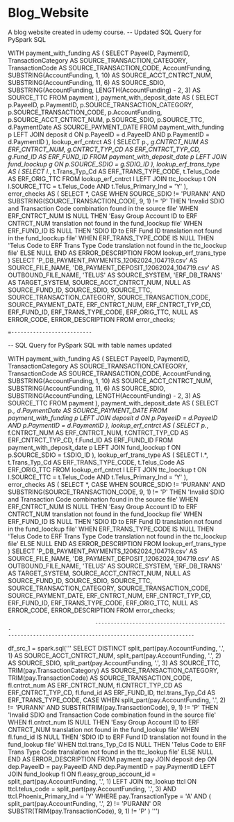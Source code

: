 # Blog_Website
A blog website created in udemy course.
-- Updated SQL Query for PySpark SQL

WITH payment_with_funding AS (
    SELECT
        PayeeID,
        PaymentID,
        TransactionCategory AS SOURCE_TRANSACTION_CATEGORY,
        TransactionCode AS SOURCE_TRANSACTION_CODE,
        AccountFunding,
        SUBSTRING(AccountFunding, 1, 10) AS SOURCE_ACCT_CNTRCT_NUM,
        SUBSTRING(AccountFunding, 11, 6) AS SOURCE_SDIO,
        SUBSTRING(AccountFunding, LENGTH(AccountFunding) - 2, 3) AS SOURCE_TTC
    FROM
        payment
),
payment_with_deposit_date AS (
    SELECT
        p.PayeeID,
        p.PaymentID,
        p.SOURCE_TRANSACTION_CATEGORY,
        p.SOURCE_TRANSACTION_CODE,
        p.AccountFunding,
        p.SOURCE_ACCT_CNTRCT_NUM,
        p.SOURCE_SDIO,
        p.SOURCE_TTC,
        d.PaymentDate AS SOURCE_PAYMENT_DATE
    FROM
        payment_with_funding p
    LEFT JOIN
        deposit d
    ON
        p.PayeeID = d.PayeeID AND p.PaymentID = d.PaymentID
),
lookup_erf_cntrct AS (
    SELECT
        p.*,
        g.CNTRCT_NUM AS ERF_CNTRCT_NUM,
        g.CNTRCT_TYP_CD AS ERF_CNTRCT_TYP_CD,
        g.Fund_ID AS ERF_FUND_ID
    FROM
        payment_with_deposit_date p
    LEFT JOIN
        fund_loockup g
    ON
        p.SOURCE_SDIO = g.SDIO_ID
),
lookup_erf_trans_type AS (
    SELECT
        l.*,
        t.Trans_Typ_Cd AS ERF_TRANS_TYPE_CODE,
        t.Telus_Code AS ERF_ORIG_TTC
    FROM
        lookup_erf_cntrct l
    LEFT JOIN
        ttc_loockup t
    ON
        l.SOURCE_TTC = t.Telus_Code AND t.Telus_Primary_Ind = 'Y'
),
error_checks AS (
    SELECT
        *,
        CASE
            WHEN SOURCE_SDIO != 'PURANN' AND SUBSTRING(SOURCE_TRANSACTION_CODE, 9, 1) != 'P' THEN
                'Invalid SDIO and Transaction Code combination found in the source file'
            WHEN ERF_CNTRCT_NUM IS NULL THEN
                'Easy Group Account ID to ERF CNTRCT_NUM translation not found in the fund_loockup file'
            WHEN ERF_FUND_ID IS NULL THEN
                'SDIO ID to ERF Fund ID translation not found in the fund_loockup file'
            WHEN ERF_TRANS_TYPE_CODE IS NULL THEN
                'Telus Code to ERF Trans Type Code translation not found in the ttc_loockup file'
            ELSE NULL
        END AS ERROR_DESCRIPTION
    FROM
        lookup_erf_trans_type
)
SELECT
    'P_DB_PAYMENT_PAYMENTS_12062024_104719.csv' AS SOURCE_FILE_NAME,
    'DB_PAYMENT_DEPOSIT_12062024_104719.csv' AS OUTBOUND_FILE_NAME,
    'TELUS' AS SOURCE_SYSTEM,
    'ERF_DB_TRANS' AS TARGET_SYSTEM,
    SOURCE_ACCT_CNTRCT_NUM,
    NULL AS SOURCE_FUND_ID,
    SOURCE_SDIO,
    SOURCE_TTC,
    SOURCE_TRANSACTION_CATEGORY,
    SOURCE_TRANSACTION_CODE,
    SOURCE_PAYMENT_DATE,
    ERF_CNTRCT_NUM,
    ERF_CNTRCT_TYP_CD,
    ERF_FUND_ID,
    ERF_TRANS_TYPE_CODE,
    ERF_ORIG_TTC,
    NULL AS ERROR_CODE,
    ERROR_DESCRIPTION
FROM
    error_checks;



	=--------------------------
 -- SQL Query for PySpark SQL with table names updated

WITH payment_with_funding AS (
    SELECT
        PayeeID,
        PaymentID,
        TransactionCategory AS SOURCE_TRANSACTION_CATEGORY,
        TransactionCode AS SOURCE_TRANSACTION_CODE,
        AccountFunding,
        SUBSTRING(AccountFunding, 1, 10) AS SOURCE_ACCT_CNTRCT_NUM,
        SUBSTRING(AccountFunding, 11, 6) AS SOURCE_SDIO,
        SUBSTRING(AccountFunding, LENGTH(AccountFunding) - 2, 3) AS SOURCE_TTC
    FROM
        payment
),
payment_with_deposit_date AS (
    SELECT
        p.*,
        d.PaymentDate AS SOURCE_PAYMENT_DATE
    FROM
        payment_with_funding p
    LEFT JOIN
        deposit d
    ON
        p.PayeeID = d.PayeeID AND p.PaymentID = d.PaymentID
),
lookup_erf_cntrct AS (
    SELECT
        p.*,
        f.CNTRCT_NUM AS ERF_CNTRCT_NUM,
        f.CNTRCT_TYP_CD AS ERF_CNTRCT_TYP_CD,
        f.Fund_ID AS ERF_FUND_ID
    FROM
        payment_with_deposit_date p
    LEFT JOIN
        fund_loockup f
    ON
        p.SOURCE_SDIO = f.SDIO_ID
),
lookup_erf_trans_type AS (
    SELECT
        l.*,
        t.Trans_Typ_Cd AS ERF_TRANS_TYPE_CODE,
        t.Telus_Code AS ERF_ORIG_TTC
    FROM
        lookup_erf_cntrct l
    LEFT JOIN
        ttc_loockup t
    ON
        l.SOURCE_TTC = t.Telus_Code AND t.Telus_Primary_Ind = 'Y'
),
error_checks AS (
    SELECT
        *,
        CASE
            WHEN SOURCE_SDIO != 'PURANN' AND SUBSTRING(SOURCE_TRANSACTION_CODE, 9, 1) != 'P' THEN
                'Invalid SDIO and Transaction Code combination found in the source file'
            WHEN ERF_CNTRCT_NUM IS NULL THEN
                'Easy Group Account ID to ERF CNTRCT_NUM translation not found in the fund_loockup file'
            WHEN ERF_FUND_ID IS NULL THEN
                'SDIO ID to ERF Fund ID translation not found in the fund_loockup file'
            WHEN ERF_TRANS_TYPE_CODE IS NULL THEN
                'Telus Code to ERF Trans Type Code translation not found in the ttc_loockup file'
            ELSE NULL
        END AS ERROR_DESCRIPTION
    FROM
        lookup_erf_trans_type
)
SELECT
    'P_DB_PAYMENT_PAYMENTS_12062024_104719.csv' AS SOURCE_FILE_NAME,
    'DB_PAYMENT_DEPOSIT_12062024_104719.csv' AS OUTBOUND_FILE_NAME,
    'TELUS' AS SOURCE_SYSTEM,
    'ERF_DB_TRANS' AS TARGET_SYSTEM,
    SOURCE_ACCT_CNTRCT_NUM,
    NULL AS SOURCE_FUND_ID,
    SOURCE_SDIO,
    SOURCE_TTC,
    SOURCE_TRANSACTION_CATEGORY,
    SOURCE_TRANSACTION_CODE,
    SOURCE_PAYMENT_DATE,
    ERF_CNTRCT_NUM,
    ERF_CNTRCT_TYP_CD,
    ERF_FUND_ID,
    ERF_TRANS_TYPE_CODE,
    ERF_ORIG_TTC,
    NULL AS ERROR_CODE,
    ERROR_DESCRIPTION
FROM
    error_checks;

								
								
								-------------------------------------------
	------------------------------------------------------------
df_src_1 = spark.sql('''
SELECT DISTINCT 
    split_part(pay.AccountFunding, '.', 1) AS SOURCE_ACCT_CNTRCT_NUM,
    split_part(pay.AccountFunding, '.', 2) AS SOURCE_SDIO,
    split_part(pay.AccountFunding, '.', 3) AS SOURCE_TTC,
    TRIM(pay.TransactionCategory) AS SOURCE_TRANSACTION_CATEGORY,
    TRIM(pay.TransactionCode) AS SOURCE_TRANSACTION_CODE,
    fl.cntrct_num AS ERF_CNTRCT_NUM,
    fl.CNTRCT_TYP_CD AS ERF_CNTRCT_TYP_CD,
    fl.fund_id AS ERF_FUND_ID,
    ttcl.trans_Typ_Cd AS ERF_TRANS_TYPE_CODE,
    CASE
        WHEN split_part(pay.AccountFunding, '.', 2) != 'PURANN' AND SUBSTR(TRIM(pay.TransactionCode), 9, 1) != 'P' THEN 
            'Invalid SDIO and Transaction Code combination found in the source file'
        WHEN fl.cntrct_num IS NULL THEN 
            'Easy Group Account ID to ERF CNTRCT_NUM translation not found in the fund_lookup file'
        WHEN fl.fund_id IS NULL THEN 
            'SDIO ID to ERF Fund ID translation not found in the fund_lookup file'
        WHEN ttcl.trans_Typ_Cd IS NULL THEN 
            'Telus Code to ERF Trans Type Code translation not found in the ttc_lookup file'
        ELSE 
            NULL
    END AS ERROR_DESCRIPTION
FROM 
    payment pay
JOIN 
    deposit dep 
    ON dep.PayeeID = pay.PayeeID AND dep.PaymentID = pay.PaymentID
LEFT JOIN 
    fund_lookup fl 
    ON fl.easy_group_account_id = split_part(pay.AccountFunding, '.', 1)
LEFT JOIN 
    ttc_lookup ttcl 
    ON ttcl.telus_code = split_part(pay.AccountFunding, '.', 3) 
    AND ttcl.Phoenix_Primary_Ind = 'Y'
WHERE 
    pay.TransactionType = 'A' 
    AND (
        split_part(pay.AccountFunding, '.', 2) != 'PURANN' 
        OR SUBSTR(TRIM(pay.TransactionCode), 9, 1) != 'P'
    )
''')
							

					
